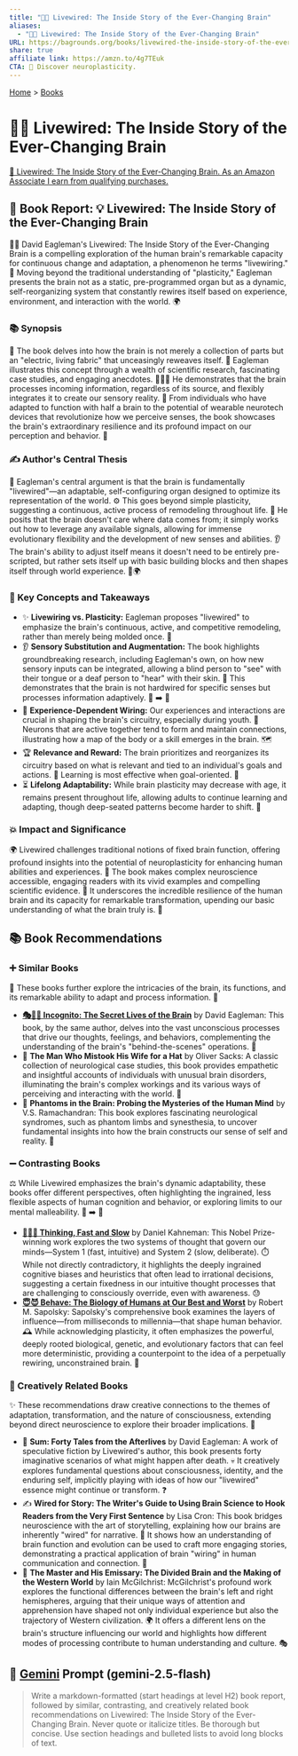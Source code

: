 ```yaml
---
title: "🧠🔄 Livewired: The Inside Story of the Ever-Changing Brain"
aliases:
  - "🧠🔄 Livewired: The Inside Story of the Ever-Changing Brain"
URL: https://bagrounds.org/books/livewired-the-inside-story-of-the-ever-changing-brain
share: true
affiliate link: https://amzn.to/4g7TEuk
CTA: 🧠 Discover neuroplasticity.
---
```

[Home](../index.md) > [Books](./index.md)  
# 🧠🔄 Livewired: The Inside Story of the Ever-Changing Brain  
[🛒 Livewired: The Inside Story of the Ever-Changing Brain. As an Amazon Associate I earn from qualifying purchases.](https://amzn.to/4g7TEuk)  
  
## 🧠 Book Report: 💡 Livewired: The Inside Story of the Ever-Changing Brain  
  
🧑‍💻 David Eagleman's Livewired: The Inside Story of the Ever-Changing Brain is a compelling exploration of the human brain's remarkable capacity for continuous change and adaptation, a phenomenon he terms "livewiring." 🔄 Moving beyond the traditional understanding of "plasticity," Eagleman presents the brain not as a static, pre-programmed organ but as a dynamic, self-reorganizing system that constantly rewires itself based on experience, environment, and interaction with the world. 🌍  
  
### 📚 Synopsis  
  
📖 The book delves into how the brain is not merely a collection of parts but an "electric, living fabric" that unceasingly reweaves itself. 🧵 Eagleman illustrates this concept through a wealth of scientific research, fascinating case studies, and engaging anecdotes. 🧪👨‍🔬 He demonstrates that the brain processes incoming information, regardless of its source, and flexibly integrates it to create our sensory reality. 🌈 From individuals who have adapted to function with half a brain to the potential of wearable neurotech devices that revolutionize how we perceive senses, the book showcases the brain's extraordinary resilience and its profound impact on our perception and behavior. 💪  
  
### ✍️ Author's Central Thesis  
  
🎯 Eagleman's central argument is that the brain is fundamentally "livewired"—an adaptable, self-configuring organ designed to optimize its representation of the world. ⚙️ This goes beyond simple plasticity, suggesting a continuous, active process of remodeling throughout life. 🔄 He posits that the brain doesn't care where data comes from; it simply works out how to leverage any available signals, allowing for immense evolutionary flexibility and the development of new senses and abilities. 👂 The brain's ability to adjust itself means it doesn't need to be entirely pre-scripted, but rather sets itself up with basic building blocks and then shapes itself through world experience. 🧱🌍  
  
### 🔑 Key Concepts and Takeaways  
  
* ✨ **Livewiring vs. Plasticity:** Eagleman proposes "livewired" to emphasize the brain's continuous, active, and competitive remodeling, rather than merely being molded once. 🔄  
* 👂 **Sensory Substitution and Augmentation:** The book highlights groundbreaking research, including Eagleman's own, on how new sensory inputs can be integrated, allowing a blind person to "see" with their tongue or a deaf person to "hear" with their skin. 👅 This demonstrates that the brain is not hardwired for specific senses but processes information adaptively. 🚫 ➡️ 🔄  
* 🌱 **Experience-Dependent Wiring:** Our experiences and interactions are crucial in shaping the brain's circuitry, especially during youth. 👶 Neurons that are active together tend to form and maintain connections, illustrating how a map of the body or a skill emerges in the brain. 🗺️  
* 🏆 **Relevance and Reward:** The brain prioritizes and reorganizes its circuitry based on what is relevant and tied to an individual's goals and actions. 🥇 Learning is most effective when goal-oriented. 🎯  
* ⏳ **Lifelong Adaptability:** While brain plasticity may decrease with age, it remains present throughout life, allowing adults to continue learning and adapting, though deep-seated patterns become harder to shift. 👴  
  
### 💥 Impact and Significance  
  
🌍 Livewired challenges traditional notions of fixed brain function, offering profound insights into the potential of neuroplasticity for enhancing human abilities and experiences. 💪 The book makes complex neuroscience accessible, engaging readers with its vivid examples and compelling scientific evidence. 🔬 It underscores the incredible resilience of the human brain and its capacity for remarkable transformation, upending our basic understanding of what the brain truly is. 🤯  
  
## 📚 Book Recommendations  
  
### ➕ Similar Books  
  
📖 These books further explore the intricacies of the brain, its functions, and its remarkable ability to adapt and process information. 🔄  
  
* **[🎭🤫🧠 Incognito: The Secret Lives of the Brain](./incognito.md)** by David Eagleman: This book, by the same author, delves into the vast unconscious processes that drive our thoughts, feelings, and behaviors, complementing the understanding of the brain's "behind-the-scenes" operations. 👀  
* 🎩 **The Man Who Mistook His Wife for a Hat** by Oliver Sacks: A classic collection of neurological case studies, this book provides empathetic and insightful accounts of individuals with unusual brain disorders, illuminating the brain's complex workings and its various ways of perceiving and interacting with the world. 🧠  
* 👻 **Phantoms in the Brain: Probing the Mysteries of the Human Mind** by V.S. Ramachandran: This book explores fascinating neurological syndromes, such as phantom limbs and synesthesia, to uncover fundamental insights into how the brain constructs our sense of self and reality. 🤔  
  
### ➖ Contrasting Books  
  
⚖️ While Livewired emphasizes the brain's dynamic adaptability, these books offer different perspectives, often highlighting the ingrained, less flexible aspects of human cognition and behavior, or exploring limits to our mental malleability. 🚫 ➡️ 🔄  
  
* **[🤔🐇🐢 Thinking, Fast and Slow](./thinking-fast-and-slow.md)** by Daniel Kahneman: This Nobel Prize-winning work explores the two systems of thought that govern our minds—System 1 (fast, intuitive) and System 2 (slow, deliberate). ⏱️ While not directly contradictory, it highlights the deeply ingrained cognitive biases and heuristics that often lead to irrational decisions, suggesting a certain fixedness in our intuitive thought processes that are challenging to consciously override, even with awareness. 😓  
* **[😇😈 Behave: The Biology of Humans at Our Best and Worst](./behave-the-biology-of-humans-at-our-best-and-worst.md)** by Robert M. Sapolsky: Sapolsky's comprehensive book examines the layers of influence—from milliseconds to millennia—that shape human behavior. 🕰️ While acknowledging plasticity, it often emphasizes the powerful, deeply rooted biological, genetic, and evolutionary factors that can feel more deterministic, providing a counterpoint to the idea of a perpetually rewiring, unconstrained brain. 🌳  
  
### 🎨 Creatively Related Books  
  
✨ These recommendations draw creative connections to the themes of adaptation, transformation, and the nature of consciousness, extending beyond direct neuroscience to explore their broader implications. 🌌  
  
* 🚪 **Sum: Forty Tales from the Afterlives** by David Eagleman: A work of speculative fiction by Livewired's author, this book presents forty imaginative scenarios of what might happen after death. 💀 It creatively explores fundamental questions about consciousness, identity, and the enduring self, implicitly playing with ideas of how our "livewired" essence might continue or transform. ❓  
* ✍️ **Wired for Story: The Writer's Guide to Using Brain Science to Hook Readers from the Very First Sentence** by Lisa Cron: This book bridges neuroscience with the art of storytelling, explaining how our brains are inherently "wired" for narrative. 📖 It shows how an understanding of brain function and evolution can be used to craft more engaging stories, demonstrating a practical application of brain "wiring" in human communication and connection. 🤝  
* 🧠 **The Master and His Emissary: The Divided Brain and the Making of the Western World** by Iain McGilchrist: McGilchrist's profound work explores the functional differences between the brain's left and right hemispheres, arguing that their unique ways of attention and apprehension have shaped not only individual experience but also the trajectory of Western civilization. 🌍 It offers a different lens on the brain's structure influencing our world and highlights how different modes of processing contribute to human understanding and culture. 🎭  
  
## 💬 [Gemini](https://gemini.google.com) Prompt (gemini-2.5-flash)  
> Write a markdown-formatted (start headings at level H2) book report, followed by similar, contrasting, and creatively related book recommendations on Livewired: The Inside Story of the Ever-Changing Brain. Never quote or italicize titles. Be thorough but concise. Use section headings and bulleted lists to avoid long blocks of text.